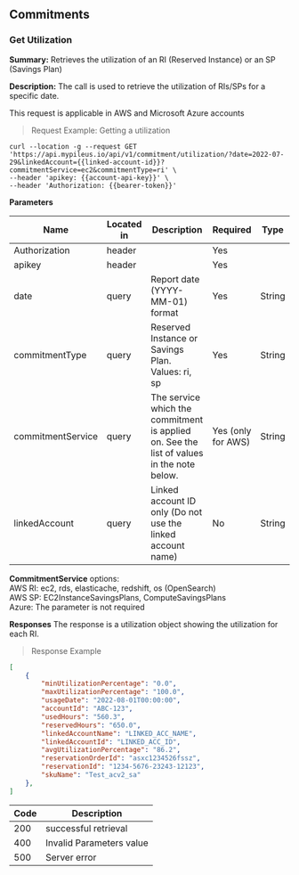 ## Commitments 
### Get Utilization 

**Summary:** Retrieves the utilization of an RI (Reserved Instance) or an SP (Savings Plan)

**Description:** The call is used to retrieve the utilization of RIs/SPs for a specific date.

<aside class="notice">
This request is applicable in AWS and Microsoft Azure accounts
</aside>

> Request Example: Getting a utilization


```shell
curl --location -g --request GET 'https://api.mypileus.io/api/v1/commitment/utilization/?date=2022-07-29&linkedAccount={{linked-account-id}}?commitmentService=ec2&commitmentType=ri' \
--header 'apikey: {{account-api-key}}' \
--header 'Authorization: {{bearer-token}}'
```

**Parameters**

| Name | Located in | Description | Required | Type |
| ---- | ---------- | ----------- | -------- | ---- |
| Authorization | header |  | Yes |  |
| apikey | header |  | Yes |  |
| date | query | Report date (YYYY-MM-01) format | Yes | String |
| commitmentType | query | Reserved Instance or Savings Plan. Values: ri, sp | Yes | String |
| commitmentService | query | The service which the commitment is applied on. See the list of values in the note below. | Yes (only for AWS) | String |
| linkedAccount | query | Linked account ID only (Do not use the linked account name) | No | String |

<aside class="notice">
<b>CommitmentService</b> options:</br>
AWS RI: ec2, rds, elasticache, redshift, os (OpenSearch) </br>
AWS SP: EC2InstanceSavingsPlans, ComputeSavingsPlans</br>
Azure: The parameter is not required
</aside>

**Responses**
The response is a utilization object showing the utilization for each RI. 

> Response Example 

```json
[
    {
        "minUtilizationPercentage": "0.0",
        "maxUtilizationPercentage": "100.0",
        "usageDate": "2022-08-01T00:00:00",
        "accountId": "ABC-123",
        "usedHours": "560.3",
        "reservedHours": "650.0",
        "linkedAccountName": "LINKED_ACC_NAME",
        "linkedAccountId": "LINKED_ACC_ID",
        "avgUtilizationPercentage": "86.2",
        "reservationOrderId": "asxc1234526fssz",
        "reservationId": "1234-5676-23243-12123",
        "skuName": "Test_acv2_sa"
    },
]
```

| Code | Description |
| ---- | ----------- |
| 200 | successful retrieval |
| 400 | Invalid Parameters value |
| 500 | Server error |
